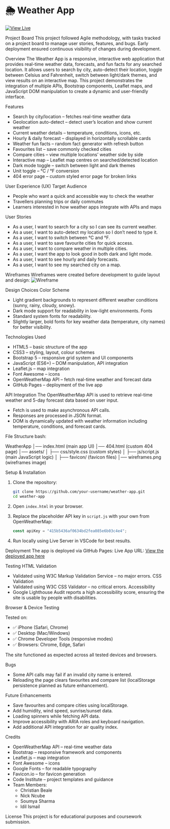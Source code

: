 # 🌦️ Weather App

[![View Live](https://img.shields.io/badge/View-Live-green)](https://your-deployment-url.com)

Project Board
This project followed Agile methodology, with tasks tracked on a project board to manage user stories, features, and bugs. Early deployment ensured continuous visibility of changes during development.

Overview
The Weather App is a responsive, interactive web application that provides real-time weather data, forecasts, and fun facts for any searched location. It allows users to search by city, auto-detect their location, toggle between Celsius and Fahrenheit, switch between light/dark themes, and view results on an interactive map.
This project demonstrates the integration of multiple APIs, Bootstrap components, Leaflet maps, and JavaScript DOM manipulation to create a dynamic and user-friendly interface.

Features

- Search by city/location – fetches real-time weather data
- Geolocation auto-detect – detect user’s location and show current weather
- Current weather details – temperature, conditions, icons, etc.
- Hourly & daily forecast – displayed in horizontally scrollable cards
- Weather fun facts – random fact generator with refresh button
- Favourites list – save commonly checked cities
- Compare cities – view multiple locations’ weather side by side
- Interactive map – Leaflet map centres on searched/detected location
- Dark mode toggle – switch between light and dark themes
- Unit toggle – °C / °F conversion
- 404 error page – custom styled error page for broken links

User Experience (UX)
Target Audience

- People who want a quick and accessible way to check the weather
- Travellers planning trips or daily commutes
- Learners interested in how weather apps integrate with APIs and maps

User Stories

- As a user, I want to search for a city so I can see its current weather.
- As a user, I want to auto-detect my location so I don’t need to type it.
- As a user, I want to switch between °C and °F.
- As a user, I want to save favourite cities for quick access.
- As a user, I want to compare weather in multiple cities.
- As a user, I want the app to look good in both dark and light mode.
- As a user, I want to see hourly and daily forecasts.
- As a user, I want to see my searched city on a map.

Wireframes
Wireframes were created before development to guide layout and design:
![Wireframe](assets/images/wireframe.png)

Design Choices
Color Scheme

- Light gradient backgrounds to represent different weather conditions (sunny, rainy, cloudy, snowy).
- Dark mode support for readability in low-light environments.
Fonts
- Standard system fonts for readability.
- Slightly larger, bold fonts for key weather data (temperature, city names) for better visibility.

Technologies Used

- HTML5 – basic structure of the app
- CSS3 – styling, layout, colour schemes
- Bootstrap 5 – responsive grid system and UI components
- JavaScript (ES6+) – DOM manipulation, API integration
- Leaflet.js – map integration
- Font Awesome – icons
- OpenWeatherMap API – fetch real-time weather and forecast data
- GitHub Pages – deployment of the live app

API Integration
The OpenWeatherMap API is used to retrieve real-time weather and 5-day forecast data based on user input.

- Fetch is used to make asynchronous API calls.
- Responses are processed in JSON format.
- DOM is dynamically updated with weather information including temperature, conditions, and forecast cards.

File Structure
bash:

WeatherApp
│── index.html               (main app UI)
│── 404.html                 (custom 404 page)
│── assets/
│   ├── css/style.css  (custom styles)
│   ├── js/script.js       (main JavaScript logic)
│   ├── favicon/            (favicon files)
│── wireframes.png   (wireframes image)

Setup & Installation

1. Clone the repository:

   ```bash
   git clone https://github.com/your-username/weather-app.git
   cd weather-app
   ```

2. Open `index.html` in your browser.

3. Replace the placeholder API key in `script.js` with your own from OpenWeatherMap:

   ```js
   const apiKey = "415b5436af0634bd2fea085e6b03c4e4";
   ```

4. Run locally using Live Server in VSCode for best results.

Deployment
The app is deployed via GitHub Pages:
Live App URL: [View the deployed app here](https://your-deployment-url.com)

Testing
HTML Validation

- Validated using W3C Markup Validation Service – no major errors.
CSS Validation
- Validated using W3C CSS Validator – no critical errors.
Accessibility
- Google Lighthouse Audit reports a high accessibility score, ensuring the site is usable by people with disabilities.

Browser & Device Testing

Tested on:

- ✅ iPhone (Safari, Chrome)
- ✅ Desktop (Mac/Windows)
- ✅ Chrome Developer Tools (responsive modes)
- ✅ Browsers: Chrome, Edge, Safari

The site functioned as expected across all tested devices and browsers.

Bugs

- Some API calls may fail if an invalid city name is entered.
- Reloading the page clears favourites and compare list (localStorage persistence planned as future enhancement).

Future Enhancements

- Save favourites and compare cities using localStorage.
- Add humidity, wind speed, sunrise/sunset data.
- Loading spinners while fetching API data.
- Improve accessibility with ARIA roles and keyboard navigation.
- Add additional API integration for air quality index.

Credits

- OpenWeatherMap API – real-time weather data
- Bootstrap – responsive framework and components
- Leaflet.js – map integration
- Font Awesome – icons
- Google Fonts – for readable typography
- Favicon.io – for favicon generation
- Code Institute – project templates and guidance
- Team Members:
  - Christian Beale
  - Nick Ncube
  - Soumya Sharma
  - Idil Ismail

License
This project is for educational purposes and coursework submission.
